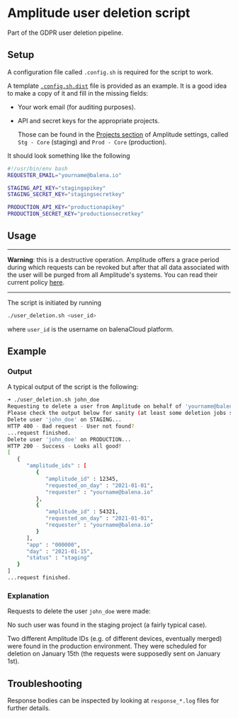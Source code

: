 # Amplitude user deletion script

Part of the GDPR user deletion pipeline.

## Setup

A configuration file called `.config.sh` is required for the script to work.

A template [`.config.sh.dist`](.config.sh.dist) file is provided as an example.
It is a good idea to make a copy of it and fill in the missing fields:
- Your work email (for auditing purposes).
- API and secret keys for the appropriate projects.

  Those can be found in the [Projects section](https://analytics.amplitude.com/balena/settings/projects) of Amplitude settings, called `Stg - Core` (staging) and `Prod - Core` (production).

It should look something like the following
```sh
#!/usr/bin/env bash
REQUESTER_EMAIL="yourname@balena.io"

STAGING_API_KEY="stagingapikey"
STAGING_SECRET_KEY="stagingsecretkey"

PRODUCTION_API_KEY="productionapikey"
PRODUCTION_SECRET_KEY="productionsecretkey"
```

## Usage

---

**Warning**: this is a destructive operation.
Amplitude offers a grace period during which requests can be revoked but after that all data associated with the user will be purged from all Amplitude's systems.
You can read their current policy [here](https://developers.amplitude.com/docs/user-deletion#deletion-request).

---

The script is initiated by running
```sh
./user_deletion.sh <user_id>
```
where `user_id` is the username on balenaCloud platform.

## Example

### Output

A typical output of the script is the following:

```sh
➜ ./user_deletion.sh john_doe
Requesting to delete a user from Amplitude on behalf of 'yourname@balena.io'.
Please check the output below for sanity (at least some deletion jobs should be scheduled):
Delete user 'john_doe' on STAGING...
HTTP 400 - Bad request - User not found?
...request finished.
Delete user 'john_doe' on PRODUCTION...
HTTP 200 - Success - Looks all good!
[
   {
      "amplitude_ids" : [
         {
            "amplitude_id" : 12345,
            "requested_on_day" : "2021-01-01",
            "requester" : "yourname@balena.io"
         },
         {
            "amplitude_id" : 54321,
            "requested_on_day" : "2021-01-01",
            "requester" : "yourname@balena.io"
         }
      ],
      "app" : "000000",
      "day" : "2021-01-15",
      "status" : "staging"
   }
]
...request finished.
```

### Explanation

Requests to delete the user `john_doe` were made:

No such user was found in the staging project (a fairly typical case).

Two different Amplitude IDs (e.g. of different devices, eventually merged) were found in the production environment. They were scheduled for deletion on January 15th (the requests were supposedly sent on January 1st).

## Troubleshooting

Response bodies can be inspected by looking at `response_*.log` files for further details.
